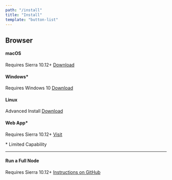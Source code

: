 ```yaml
---
path: "/install"
title: "Install"
template: "button-list"
---
```


## Browser

#### macOS
Requires Sierra 10.12+
<a href="https://github.com/blockstack/blockstack-browser/releases/download/v0.29.2/Blockstack-for-macOS-v0.29.2.dmg" class="button">Download</a>

#### Windows*
Requires Windows 10
<a href="https://github.com/blockstack/blockstack-browser/releases/download/v0.29.2/Blockstack-for-win10-v0.29.2.msi" class="button">Download</a>

#### Linux
Advanced Install
<a href="https://github.com/blockstack/blockstack-browser/releases/download/v0.29.2/Blockstack-for-Linux-v0.29.2.sh" class="button">Download</a>

#### Web App*
Requires Sierra 10.12+
<a href="https://browser.blockstack.org/" class="button">Visit</a>

\* Limited Capability

---

#### Run a Full Node
Requires Sierra 10.12+
<a href="https://github.com/blockstack/blockstack-core" target="_blank" class="button">Instructions on GitHub</a>
